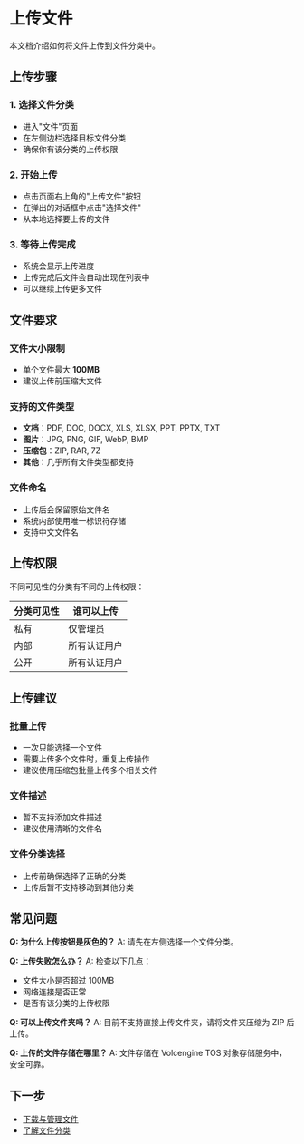 # 上传文件

本文档介绍如何将文件上传到文件分类中。

## 上传步骤

### 1. 选择文件分类

- 进入"文件"页面
- 在左侧边栏选择目标文件分类
- 确保你有该分类的上传权限

### 2. 开始上传

- 点击页面右上角的"上传文件"按钮
- 在弹出的对话框中点击"选择文件"
- 从本地选择要上传的文件

### 3. 等待上传完成

- 系统会显示上传进度
- 上传完成后文件会自动出现在列表中
- 可以继续上传更多文件

## 文件要求

### 文件大小限制

- 单个文件最大 **100MB**
- 建议上传前压缩大文件

### 支持的文件类型

- **文档**：PDF, DOC, DOCX, XLS, XLSX, PPT, PPTX, TXT
- **图片**：JPG, PNG, GIF, WebP, BMP
- **压缩包**：ZIP, RAR, 7Z
- **其他**：几乎所有文件类型都支持

### 文件命名

- 上传后会保留原始文件名
- 系统内部使用唯一标识符存储
- 支持中文文件名

## 上传权限

不同可见性的分类有不同的上传权限：

| 分类可见性 | 谁可以上传   |
| ---------- | ------------ |
| 私有       | 仅管理员     |
| 内部       | 所有认证用户 |
| 公开       | 所有认证用户 |

## 上传建议

### 批量上传

- 一次只能选择一个文件
- 需要上传多个文件时，重复上传操作
- 建议使用压缩包批量上传多个相关文件

### 文件描述

- 暂不支持添加文件描述
- 建议使用清晰的文件名

### 文件分类选择

- 上传前确保选择了正确的分类
- 上传后暂不支持移动到其他分类

## 常见问题

**Q: 为什么上传按钮是灰色的？**
A: 请先在左侧选择一个文件分类。

**Q: 上传失败怎么办？**
A: 检查以下几点：

- 文件大小是否超过 100MB
- 网络连接是否正常
- 是否有该分类的上传权限

**Q: 可以上传文件夹吗？**
A: 目前不支持直接上传文件夹，请将文件夹压缩为 ZIP 后上传。

**Q: 上传的文件存储在哪里？**
A: 文件存储在 Volcengine TOS 对象存储服务中，安全可靠。

## 下一步

- [下载与管理文件](./managing.md)
- [了解文件分类](./categories.md)
